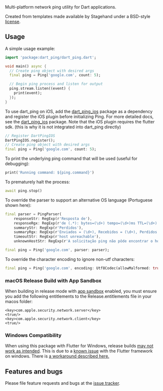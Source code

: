 Multi-platform network ping utility for Dart applications.

Created from templates made available by Stagehand under a BSD-style
[license](https://github.com/dart-lang/stagehand/blob/master/LICENSE).

## Usage

A simple usage example:

```dart
import 'package:dart_ping/dart_ping.dart';

void main() async {
  // Create ping object with desired args
  final ping = Ping('google.com', count: 5);

  // Begin ping process and listen for output
  ping.stream.listen((event) {
    print(event);
  });
}
```

To use dart_ping on iOS, add the [dart_ping_ios](https://pub.dev/packages/dart_ping_ios) package as a dependency and register the iOS plugin before initializing Ping. For more detailed docs, see the [dart_ping_ios](https://pub.dev/packages/dart_ping_ios) package. Note that the iOS plugin requires the flutter sdk. (this is why it is not integrated into dart_ping directly)

```dart
// Register DartPingIOS
DartPingIOS.register();
// Create ping object with desired args
final ping = Ping('google.com', count: 5);
```

To print the underlying ping command that will be used
(useful for debugging):

```dart
print('Running command: ${ping.command}')
```

To prematurely halt the process:

```dart
await ping.stop()
```

To override the parser to support an alternative OS language
(Portuguese shown here):

```dart
final parser = PingParser(
    responseStr: RegExp(r'Resposta de'),
    responseRgx: RegExp(r'de (.*): bytes=(\d+) tempo=(\d+)ms TTL=(\d+)'),
    summaryStr: RegExp(r'Perdidos'),
    summaryRgx: RegExp(r'Enviados = (\d+), Recebidos = (\d+), Perdidos = (\d+)'),
    timeoutStr: RegExp(r'host unreachable'),
    unknownHostStr: RegExp(r'A solicitação ping não pôde encontrar o host'));

final ping = Ping('google.com', parser: parser);
```

To override the character encoding to ignore non-utf characters:

```dart
final ping = Ping('google.com', encoding: Utf8Codec(allowMalformed: true));
```
### macOS Release Build with App Sandbox
When building in release mode with [app sandbox](https://developer.apple.com/documentation/security) enabled, you must ensure you add the following entitlements to the Release.entitlements file in your macos folder:

```
<key>com.apple.security.network.server</key>
<true/>
<key>com.apple.security.network.client</key>
<true/>
```

### Windows Compatibility

When using this package with Flutter for Windows, release builds [may not work as intended](https://github.com/point-source/dart_ping/issues/16). This is due to a [known issue](https://github.com/dart-lang/sdk/issues/39945) with the Flutter framework on windows. There is [a workaround described here.](https://github.com/dart-lang/sdk/issues/39945#issuecomment-870428151)

## Features and bugs

Please file feature requests and bugs at the [issue tracker][tracker].

[tracker]: https://github.com/point-source/dart_ping/issues

